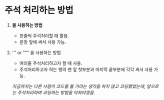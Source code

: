 # 주석 처리하는 방법

1. **을 사용하는 방법**
   * 한줄씩 주석처리할 때 활용.
   * 문장 앞에 써서 사용 가능.
2. ''' or """ 을 사용하는 방법

   * 여러줄 주석처리하고자 할 때 사용. 
   * 주석처리하고자 하는 행의 맨 앞 첫부분과 마지막 끝부분에 각각 써서 사용 가능.

   _지금까지는 다른 사람이 코드를 볼 거라는 생각을 하지 않고 코딩했었는데, 앞으로는 주석처리하며 코딩하는 방법을 익혀야겠음._

